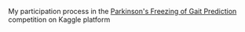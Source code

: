 My participation process in the [Parkinson's Freezing of Gait Prediction](https://www.kaggle.com/competitions/tlvmc-parkinsons-freezing-gait-prediction/code?competitionId=41880&sortBy=voteCount) competition on Kaggle platform

